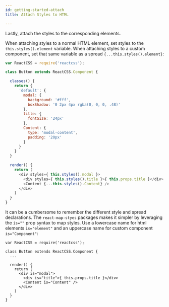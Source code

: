 ```yaml
---
id: getting-started-attach
title: Attach Styles to HTML

---
```

Lastly, attach the styles to the corresponding elements.

When attaching styles to a normal HTML element, set styles to the `this.styles().element` variable. When attaching styles to a custom component, set that same variable as a spread `{...this.styles().element}`:
``` javascript
var ReactCSS = require('reactcss');

class Button extends ReactCSS.Component {

  classes() {
    return {
      'default': {
        modal: {
          background: '#fff',
          boxShadow: '0 2px 4px rgba(0, 0, 0, .48)'
        },
        title: {
          fontSize: '24px'
        },
        Content: {
          type: 'modal-content',
          padding: '20px'
        }
      }  
    }
  }

  render() {
    return (
      <div styles={ this.styles().modal }>
        <div styles={ this.styles().title }>{ this.props.title }</div>
        <Content {...this.styles().Content} />
      </div>
    )
  }
}
```
It can be a cumbersome to remember the different style and spread declarations. The `react-map-styes` packages makes it simpler by leveraging the `is=""` prop syntax to map styles. Use a lowercase name for html elements `is="element"` and an uppercase name for custom component `is="Component"`:
```
var ReactCSS = require('reactcss');

class Button extends ReactCSS.Component {
  ...

  render() {
    return (
      <div is="modal">
        <div is="title">{ this.props.title }</div>
        <Content is="Content" />
      </div>
    )
  }
}
```
